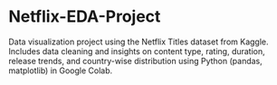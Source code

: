 # Netflix-EDA-Project
Data visualization project using the Netflix Titles dataset from Kaggle. Includes data cleaning and insights on content type, rating, duration, release trends, and country-wise distribution using Python (pandas, matplotlib) in Google Colab.
